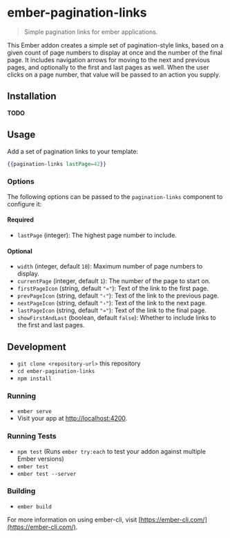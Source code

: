 # ember-pagination-links

> Simple pagination links for ember applications.

This Ember addon creates a simple set of pagination-style links, based on a
given count of page numbers to display at once and the number of the final
page. It includes navigation arrows for moving to the next and previous pages,
and optionally to the first and last pages as well. When the user clicks on
a page number, that value will be passed to an action you supply.

## Installation

**TODO**

## Usage

Add a set of pagination links to your template:

```hbs
{{pagination-links lastPage=42}}
```

### Options

The following options can be passed to the `pagination-links` component
to configure it:

#### Required

* `lastPage` (integer): The highest page number to include.

#### Optional

* `width` (integer, default `10`): Maximum number of page numbers to display.
* `currentPage` (integer, default `1`): The number of the page to start on.
* `firstPageIcon` (string, default `"«"`): Text of the link to the first page.
* `prevPageIcon` (string, default `"‹"`): Text of the link to the previous page.
* `nextPageIcon` (string, default `"›"`): Text of the link to the next page.
* `lastPageIcon` (string, default `"»"`): Text of the link to the final page.
* `showFirstAndLast` (boolean, default `false`): Whether to include links to the
                                                first and last pages.


## Development

* `git clone <repository-url>` this repository
* `cd ember-pagination-links`
* `npm install`

### Running

* `ember serve`
* Visit your app at [http://localhost:4200](http://localhost:4200).

### Running Tests

* `npm test` (Runs `ember try:each` to test your addon against multiple Ember versions)
* `ember test`
* `ember test --server`

### Building

* `ember build`

For more information on using ember-cli, visit [https://ember-cli.com/](https://ember-cli.com/).
